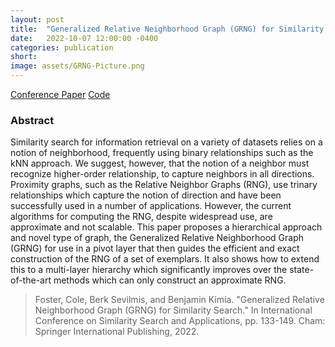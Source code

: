 ```yaml
---
layout: post
title:  "Generalized Relative Neighborhood Graph (GRNG) for Similarity Search"
date:   2022-10-07 12:00:00 -0400
categories: publication
short: 
image: assets/GRNG-Picture.png
---
```


<a href="https://link.springer.com/chapter/10.1007/978-3-031-17849-8_11" class="button">Conference Paper</a>
<a href="https://github.com/cole-foster/HHSP.git" class="button">Code</a>
<br>


### Abstract
Similarity search for information retrieval on a variety of datasets relies on a notion of neighborhood, frequently using binary relationships such as the kNN approach. We suggest, however, that the notion of a neighbor must recognize higher-order relationship, to capture neighbors in all directions. Proximity graphs, such as the Relative Neighbor Graphs (RNG), use trinary relationships which capture the notion of direction and have been successfully used in a number of applications. However, the current algorithms for computing the RNG, despite widespread use, are approximate and not scalable. This paper proposes a hierarchical approach and novel type of graph, the Generalized Relative Neighborhood Graph (GRNG) for use in a pivot layer that then guides the efficient and exact construction of the RNG of a set of exemplars. It also shows how to extend this to a multi-layer hierarchy which significantly improves over the state-of-the-art methods which can only construct an approximate RNG.


> Foster, Cole, Berk Sevilmis, and Benjamin Kimia. "Generalized Relative Neighborhood Graph (GRNG) for Similarity Search." In International Conference on Similarity Search and Applications, pp. 133-149. Cham: Springer International Publishing, 2022.